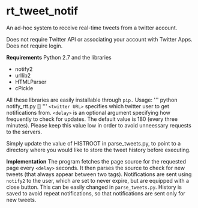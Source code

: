 # rt_tweet_notif

An ad-hoc system to receive real-time tweets from a twitter account. 

Does not require Twitter API or associating your account with Twitter Apps. 
Does not require login. 

**Requirements**
Python 2.7 and the libraries
* notify2
* urllib2
* HTMLParser
* cPickle

All these libraries are easily installable through `pip.`
Usage: 
'''
    python notify_rtt.py <twitter URL> [<delay>]
'''
`<twitter URL>` specifies which twitter user to get notifications from. 
`<delay>` is an optional argument specifying how frequently to check for updates. 
The default value is 180 (every three minutes). Please keep this value low
in order to avoid unneessary requests to the servers.

Simply update the value of HISTROOT in parse_tweets.py, to point to a 
directory where you would like to store the tweet history before executing. 

**Implementation**
The program fetches the page source for the requested page every `<delay>` seconds. 
It then parses the source to check for new tweets (that always appear between two tags).
Notifications are sent using `notify2` to the user, which are set to never expire, 
but are equipped with a close button. This can be easily changed in `parse_tweets.py`. 
History is saved to avoid repeat notifications, so that notifications 
are sent only for new tweets.



